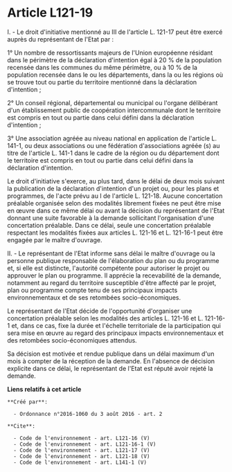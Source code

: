 # Article L121-19

I. - Le droit d'initiative mentionné au III de l'article L. 121-17 peut être exercé auprès du représentant de l'Etat par : 

1° Un nombre de ressortissants majeurs de l'Union européenne résidant dans le périmètre de la déclaration d'intention égal à
20 % de la population recensée dans les communes du même périmètre, ou à 10 % de la population recensée dans le ou les
départements, dans la ou les régions où se trouve tout ou partie du territoire mentionné dans la déclaration d'intention ; 

2° Un conseil régional, départemental ou municipal ou l'organe délibérant d'un établissement public de coopération
intercommunale dont le territoire est compris en tout ou partie dans celui défini dans la déclaration d'intention ; 

3° Une association agréée au niveau national en application de l'article L. 141-1, ou deux associations ou une fédération
d'associations agréée (s) au titre de l'article L. 141-1 dans le cadre de la région ou du département dont le territoire est
compris en tout ou partie dans celui défini dans la déclaration d'intention. 

Le droit d'initiative s'exerce, au plus tard, dans le délai de deux mois suivant la publication de la déclaration d'intention
d'un projet ou, pour les plans et programmes, de l'acte prévu au I de l'article L. 121-18. Aucune concertation préalable
organisée selon des modalités librement fixées ne peut être mise en œuvre dans ce même délai ou avant la décision du
représentant de l'Etat donnant une suite favorable à la demande sollicitant l'organisation d'une concertation préalable. Dans
ce délai, seule une concertation préalable respectant les modalités fixées aux articles L. 121-16 et L. 121-16-1 peut être
engagée par le maître d'ouvrage. 

II. - Le représentant de l'Etat informe sans délai le maître d'ouvrage ou la personne publique responsable de l'élaboration
du plan ou du programme et, si elle est distincte, l'autorité compétente pour autoriser le projet ou approuver le plan ou
programme. Il apprécie la recevabilité de la demande, notamment au regard du territoire susceptible d'être affecté par le
projet, plan ou programme compte tenu de ses principaux impacts environnementaux et de ses retombées socio-économiques. 

Le représentant de l'Etat décide de l'opportunité d'organiser une concertation préalable selon les modalités des articles L.
121-16 et L. 121-16-1 et, dans ce cas, fixe la durée et l'échelle territoriale de la participation qui sera mise en œuvre au
regard des principaux impacts environnementaux et des retombées socio-économiques attendus. 

Sa décision est motivée et rendue publique dans un délai maximum d'un mois à compter de la réception de la demande. En
l'absence de décision explicite dans ce délai, le représentant de l'Etat est réputé avoir rejeté la demande.

**Liens relatifs à cet article**

	**Créé par**:

	  - Ordonnance n°2016-1060 du 3 août 2016 - art. 2

	**Cite**:

	  - Code de l'environnement - art. L121-16 (V)
	  - Code de l'environnement - art. L121-16-1 (V)
	  - Code de l'environnement - art. L121-17 (V)
	  - Code de l'environnement - art. L121-18 (V)
	  - Code de l'environnement - art. L141-1 (V)
